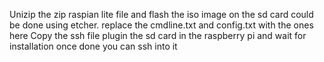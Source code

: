 
Unizip the zip raspian lite file and flash the iso image on the sd card could be done using etcher.
replace the cmdline.txt and config.txt with the ones here
Copy the ssh file
plugin the sd card in the raspberry pi and wait for installation 
once done you can ssh into it

